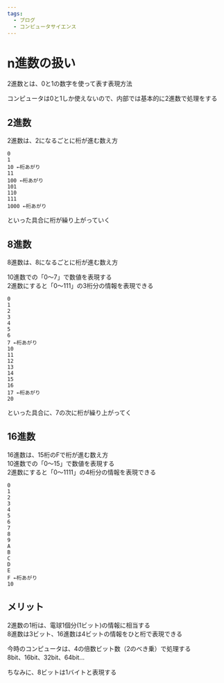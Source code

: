 ```yaml
---
tags:
  - ブログ
  - コンピュータサイエンス
---
```


# n進数の扱い

2進数とは、0と1の数字を使って表す表現方法<br>

コンピュータは0と1しか使えないので、内部では基本的に2進数で処理をする<br>

## 2進数

2進数は、2になるごとに桁が進む数え方<br>

```
0
1
10 ←桁あがり
11
100 ←桁あがり
101
110
111
1000 ←桁あがり
```

といった具合に桁が繰り上がっていく

## 8進数

8進数は、8になるごとに桁が進む数え方<br>

10進数での「0〜7」で数値を表現する<br>
2進数にすると「0〜111」の3桁分の情報を表現できる<br>

```
0
1
2
3
4
5
6
7 ←桁あがり
10
11
12
13
14
15
16
17 ←桁あがり
20
```

といった具合に、7の次に桁が繰り上がってく<br>

## 16進数

16進数は、15桁のFで桁が進む数え方<br>
10進数での「0〜15」で数値を表現する<br>
2進数にすると「0〜1111」の4桁分の情報を表現できる<br>

```
0
1
2
3
4
5
6
7
8
9
A
B
C
D
E
F ←桁あがり
10
```

## メリット

2進数の1桁は、電球1個分(1ビット)の情報に相当する<br>
8進数は3ビット、16進数は4ビットの情報をひと桁で表現できる<br>

今時のコンピュータは、4の倍数ビット数（2のべき乗）で処理する<br>
8bit、16bit、32bit、64bit...<br>

ちなみに、8ビットは1バイトと表現する
